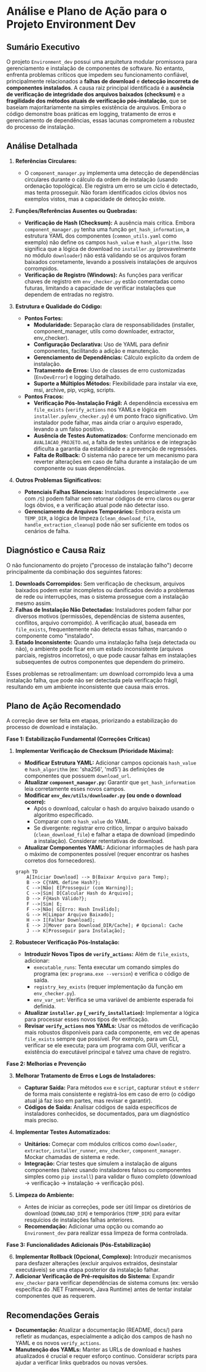 # Análise e Plano de Ação para o Projeto Environment Dev

## Sumário Executivo

O projeto `Environment_dev` possui uma arquitetura modular promissora para gerenciamento e instalação de componentes de software. No entanto, enfrenta problemas críticos que impedem seu funcionamento confiável, principalmente relacionados a **falhas de download** e **detecção incorreta de componentes instalados**. A causa raiz principal identificada é a **ausência de verificação de integridade dos arquivos baixados (checksum)** e a **fragilidade dos métodos atuais de verificação pós-instalação**, que se baseiam majoritariamente na simples existência de arquivos. Embora o código demonstre boas práticas em logging, tratamento de erros e gerenciamento de dependências, essas lacunas comprometem a robustez do processo de instalação.

## Análise Detalhada

1.  **Referências Circulares:**
    *   O `component_manager.py` implementa uma detecção de dependências circulares durante o cálculo da ordem de instalação (usando ordenação topológica). Ele registra um erro se um ciclo é detectado, mas tenta prosseguir. Não foram identificados ciclos óbvios nos exemplos vistos, mas a capacidade de detecção existe.

2.  **Funções/Referências Ausentes ou Quebradas:**
    *   **Verificação de Hash (Checksum):** A ausência mais crítica. Embora `component_manager.py` tenha uma função `get_hash_information`, a estrutura YAML dos componentes (`common_utils.yaml` como exemplo) não define os campos `hash_value` e `hash_algorithm`. Isso significa que a lógica de download no `installer.py` (provavelmente no módulo `downloader`) não está validando se os arquivos foram baixados corretamente, levando a possíveis instalações de arquivos corrompidos.
    *   **Verificação de Registro (Windows):** As funções para verificar chaves de registro em `env_checker.py` estão comentadas como futuras, limitando a capacidade de verificar instalações que dependem de entradas no registro.

3.  **Estrutura e Qualidade do Código:**
    *   **Pontos Fortes:**
        *   **Modularidade:** Separação clara de responsabilidades (installer, component_manager, utils como downloader, extractor, env_checker).
        *   **Configuração Declarativa:** Uso de YAML para definir componentes, facilitando a adição e manutenção.
        *   **Gerenciamento de Dependências:** Cálculo explícito da ordem de instalação.
        *   **Tratamento de Erros:** Uso de classes de erro customizadas (`EnvDevError`) e logging detalhado.
        *   **Suporte a Múltiplos Métodos:** Flexibilidade para instalar via exe, msi, archive, pip, vcpkg, scripts.
    *   **Pontos Fracos:**
        *   **Verificação Pós-Instalação Frágil:** A dependência excessiva em `file_exists` (`verify_actions` nos YAMLs e lógica em `installer.py`/`env_checker.py`) é um ponto fraco significativo. Um instalador pode falhar, mas ainda criar o arquivo esperado, levando a um falso positivo.
        *   **Ausência de Testes Automatizados:** Conforme mencionado em `AVALIACAO_PROJETO.md`, a falta de testes unitários e de integração dificulta a garantia da estabilidade e a prevenção de regressões.
        *   **Falta de Rollback:** O sistema não parece ter um mecanismo para reverter alterações em caso de falha durante a instalação de um componente ou suas dependências.

4.  **Outros Problemas Significativos:**
    *   **Potenciais Falhas Silenciosas:** Instaladores (especialmente `.exe` com `/S`) podem falhar sem retornar códigos de erro claros ou gerar logs óbvios, e a verificação atual pode não detectar isso.
    *   **Gerenciamento de Arquivos Temporários:** Embora exista um `TEMP_DIR`, a lógica de limpeza (`clean_download_file`, `handle_extraction_cleanup`) pode não ser suficiente em todos os cenários de falha.

## Diagnóstico e Causa Raiz

O não funcionamento do projeto ("processo de instalação falho") decorre principalmente da combinação dos seguintes fatores:

1.  **Downloads Corrompidos:** Sem verificação de checksum, arquivos baixados podem estar incompletos ou danificados devido a problemas de rede ou interrupções, mas o sistema prossegue com a instalação mesmo assim.
2.  **Falhas de Instalação Não Detectadas:** Instaladores podem falhar por diversos motivos (permissões, dependências de sistema ausentes, conflitos, arquivo corrompido). A verificação atual, baseada em `file_exists`, frequentemente não detecta essas falhas, marcando o componente como "instalado".
3.  **Estado Inconsistente:** Quando uma instalação falha (seja detectada ou não), o ambiente pode ficar em um estado inconsistente (arquivos parciais, registros incorretos), o que pode causar falhas em instalações subsequentes de outros componentes que dependem do primeiro.

Esses problemas se retroalimentam: um download corrompido leva a uma instalação falha, que pode não ser detectada pela verificação frágil, resultando em um ambiente inconsistente que causa mais erros.

## Plano de Ação Recomendado

A correção deve ser feita em etapas, priorizando a estabilização do processo de download e instalação.

**Fase 1: Estabilização Fundamental (Correções Críticas)**

1.  **Implementar Verificação de Checksum (Prioridade Máxima):**
    *   **Modificar Estrutura YAML:** Adicionar campos opcionais `hash_value` e `hash_algorithm` (ex: 'sha256', 'md5') às definições de componentes que possuem `download_url`.
    *   **Atualizar `component_manager.py`:** Garantir que `get_hash_information` leia corretamente esses novos campos.
    *   **Modificar `env_dev/utils/downloader.py` (ou onde o download ocorre):**
        *   Após o download, calcular o hash do arquivo baixado usando o algoritmo especificado.
        *   Comparar com o `hash_value` do YAML.
        *   Se divergente: registrar erro crítico, limpar o arquivo baixado (`clean_download_file`) e falhar a etapa de download (impedindo a instalação). Considerar retentativas de download.
    *   **Atualizar Componentes YAML:** Adicionar informações de hash para o máximo de componentes possível (requer encontrar os hashes corretos dos fornecedores).

    ```mermaid
    graph TD
        A[Iniciar Download] --> B(Baixar Arquivo para Temp);
        B --> C{YAML define Hash?};
        C -->|Não| E[Prosseguir (com Warning)];
        C -->|Sim| D[Calcular Hash do Arquivo];
        D --> F{Hash Válido?};
        F -->|Sim| E;
        F -->|Não| G[Erro: Hash Inválido];
        G --> H[Limpar Arquivo Baixado];
        H --> I[Falhar Download];
        E --> J[Mover para Download_DIR/Cache]; # Opcional: Cache
        J --> K[Prosseguir para Instalação];
    ```

2.  **Robustecer Verificação Pós-Instalação:**
    *   **Introduzir Novos Tipos de `verify_actions`:** Além de `file_exists`, adicionar:
        *   `executable_runs`: Tenta executar um comando simples do programa (ex: `programa.exe --version`) e verifica o código de saída.
        *   `registry_key_exists` (requer implementação da função em `env_checker.py`).
        *   `env_var_set`: Verifica se uma variável de ambiente esperada foi definida.
    *   **Atualizar `installer.py` (`_verify_installation`):** Implementar a lógica para processar esses novos tipos de verificação.
    *   **Revisar `verify_actions` nos YAMLs:** Usar os métodos de verificação mais robustos disponíveis para cada componente, em vez de apenas `file_exists` sempre que possível. Por exemplo, para um CLI, verificar se ele executa; para um programa com GUI, verificar a existência do executável principal e talvez uma chave de registro.

**Fase 2: Melhorias e Prevenção**

3.  **Melhorar Tratamento de Erros e Logs de Instaladores:**
    *   **Capturar Saída:** Para métodos `exe` e `script`, capturar `stdout` e `stderr` de forma mais consistente e registrá-los em caso de erro (o código atual já faz isso em partes, mas revisar e garantir).
    *   **Códigos de Saída:** Analisar códigos de saída específicos de instaladores conhecidos, se documentados, para um diagnóstico mais preciso.

4.  **Implementar Testes Automatizados:**
    *   **Unitários:** Começar com módulos críticos como `downloader`, `extractor`, `installer_runner`, `env_checker`, `component_manager`. Mockar chamadas de sistema e rede.
    *   **Integração:** Criar testes que simulem a instalação de alguns componentes (talvez usando instaladores falsos ou componentes simples como `pip install`) para validar o fluxo completo (download -> verificação -> instalação -> verificação pós).

5.  **Limpeza do Ambiente:**
    *   Antes de iniciar as correções, pode ser útil limpar os diretórios de download (`DOWNLOAD_DIR`) e temporários (`TEMP_DIR`) para evitar resquícios de instalações falhas anteriores.
    *   **Recomendação:** Adicionar uma opção ou comando ao `Environment_dev` para realizar essa limpeza de forma controlada.

**Fase 3: Funcionalidades Adicionais (Pós-Estabilização)**

6.  **Implementar Rollback (Opcional, Complexo):** Introduzir mecanismos para desfazer alterações (excluir arquivos extraídos, desinstalar executáveis) se uma etapa posterior da instalação falhar.
7.  **Adicionar Verificação de Pré-requisitos do Sistema:** Expandir `env_checker` para verificar dependências de sistema comuns (ex: versão específica do .NET Framework, Java Runtime) antes de tentar instalar componentes que as requerem.

## Recomendações Gerais

*   **Documentação:** Atualizar a documentação (README, docs/) para refletir as mudanças, especialmente a adição dos campos de hash no YAML e os novos `verify_actions`.
*   **Manutenção dos YAMLs:** Manter as URLs de download e hashes atualizados é crucial e requer esforço contínuo. Considerar scripts para ajudar a verificar links quebrados ou novas versões.